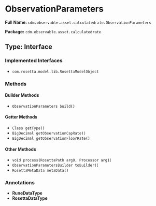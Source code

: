 # ObservationParameters

**Full Name:** `cdm.observable.asset.calculatedrate.ObservationParameters`

**Package:** `cdm.observable.asset.calculatedrate`

## Type: Interface

### Implemented Interfaces

- `com.rosetta.model.lib.RosettaModelObject`

### Methods

#### Builder Methods

- `ObservationParameters build()`

#### Getter Methods

- `Class getType()`
- `BigDecimal getObservationCapRate()`
- `BigDecimal getObservationFloorRate()`

#### Other Methods

- `void process(RosettaPath arg0, Processor arg1)`
- `ObservationParametersBuilder toBuilder()`
- `RosettaMetaData metaData()`

### Annotations

- **RuneDataType**
- **RosettaDataType**

